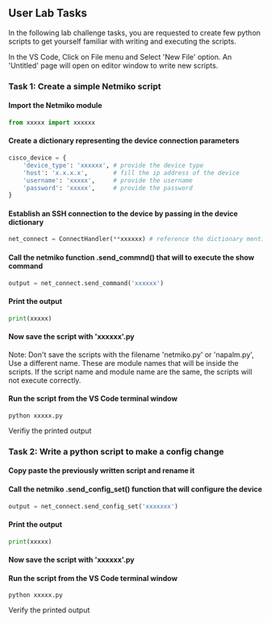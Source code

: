 ## User Lab Tasks

In the following lab challenge tasks, you are requested to create few python scripts to get yourself familiar with writing and executing the scripts.

In the VS Code, Click on File menu and Select 'New File' option. An 'Untitled' page will open on editor window to write new scripts.

### Task 1: Create a simple Netmiko script

#### Import the Netmiko module

```py
from xxxxx import xxxxxx
```

#### Create a dictionary representing the device connection parameters

```py
cisco_device = {
    'device_type': 'xxxxxx', # provide the device type
    'host': 'x.x.x.x',       # fill the ip address of the device
    'username': 'xxxxx',     # provide the username
    'password': 'xxxxx',     # provide the password
}
```

#### Establish an SSH connection to the device by passing in the device dictionary

```py
net_connect = ConnectHandler(**xxxxxx) # reference the dictionary mentioned above
```

#### Call the netmiko function .send_commnd() that will to execute the show command

```py
output = net_connect.send_command('xxxxxx')
```
#### Print the output
```py
print(xxxxx)
```
#### Now save the script with 'xxxxxx'.py
Note: Don't save the scripts with the filename 'netmiko.py' or 'napalm.py', Use a different name. These are module names that will be inside the scripts. If the script name and module name are the same, the scripts will not execute correctly.

#### Run the script from the VS Code terminal window
```
python xxxxx.py
```
Verifiy the printed output

### Task 2: Write a python script to make a config change

#### Copy paste the previously written script and rename it

#### Call the netmiko .send_config_set() function that will configure the device

```py
output = net_connect.send_config_set('xxxxxxx')
```
#### Print the output
```py
print(xxxxx)
```
#### Now save the script with 'xxxxxx'.py

#### Run the script from the VS Code terminal window
```
python xxxxx.py
```
Verify the printed output
